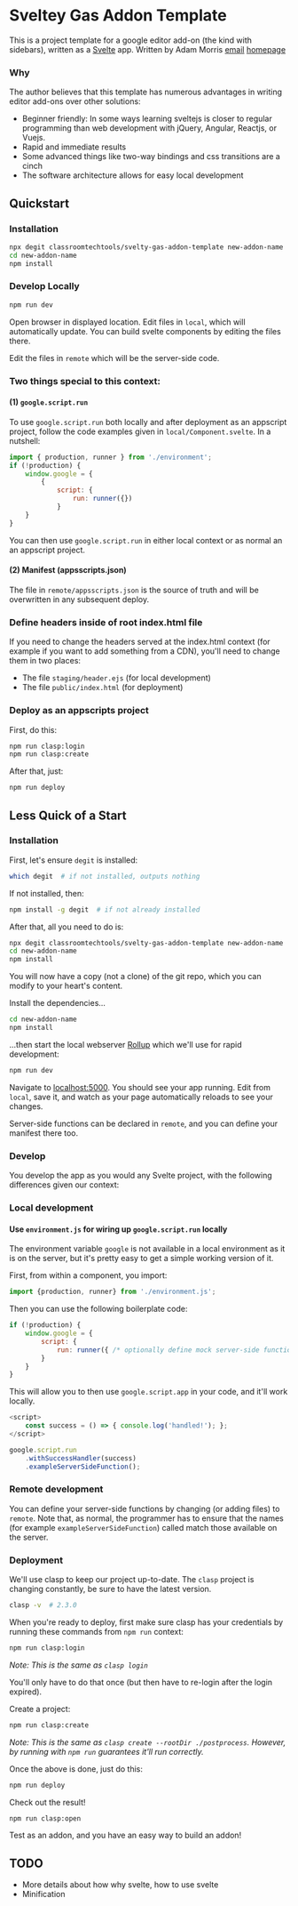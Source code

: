 # Sveltey Gas Addon Template

This is a project template for a google editor add-on (the kind with sidebars), written as a [Svelte](https://svelte.dev) app. Written by Adam Morris [email](mailto:classroomtechtools.ctt@gmail.com) [homepage](http://classroomtechtools.com/)

### Why

The author believes that this template has numerous advantages in writing editor add-ons over other solutions:

* Beginner friendly: In some ways learning sveltejs is closer to regular programming than web development with jQuery, Angular, Reactjs, or Vuejs.
* Rapid and immediate results
* Some advanced things like two-way bindings and css transitions are a cinch
* The software architecture allows for easy local development

## Quickstart

### Installation

```bash
npx degit classroomtechtools/svelty-gas-addon-template new-addon-name
cd new-addon-name
npm install
```

### Develop Locally

```bash
npm run dev
```

Open browser in displayed location. Edit files in `local`, which will automatically update. You can build svelte components by editing the files there.

Edit the files in `remote` which will be the server-side code.

### Two things special to this context: 

#### (1) `google.script.run`

To use `google.script.run` both locally and after deployment as an appscript project, follow the code examples given in `local/Component.svelte`. In a nutshell:

```js
import { production, runner } from './environment';
if (!production) {
    window.google = {
        {
            script: {
                run: runner({})
            }
    }
}
```

You can then use `google.script.run` in either local context or as normal an an appscript project.

#### (2) Manifest (appsscripts.json)

The file in `remote/appsscripts.json` is the source of truth and will be overwritten in any subsequent deploy.

### Define headers inside of root index.html file

If you need to change the headers served at the index.html context (for example if you want to add something from a CDN), you'll need to change them in two places:

* The file `staging/header.ejs` (for local development)
* The file `public/index.html` (for deployment)

### Deploy as an appscripts project

First, do this:

```bash
npm run clasp:login
npm run clasp:create
```

After that, just:

```bash
npm run deploy
```


## Less Quick of a Start

### Installation

First, let's ensure `degit` is installed:

```bash
which degit  # if not installed, outputs nothing
```

If not installed, then:

```bash
npm install -g degit  # if not already installed
```

After that, all you need to do is:

```bash
npx degit classroomtechtools/svelty-gas-addon-template new-addon-name
cd new-addon-name
npm install
```

You will now have a copy (not a clone) of the git repo, which you can modify to your heart's content.

Install the dependencies...

```bash
cd new-addon-name
npm install
```

...then start the local webserver [Rollup](https://rollupjs.org) which we'll use for rapid development:

```bash
npm run dev
```

Navigate to [localhost:5000](http://localhost:5000). You should see your app running. Edit from `local`, save it, and watch as your page automatically reloads to see your changes.

Server-side functions can be declared in `remote`, and you can define your manifest there too.

### Develop

You develop the app as you would any Svelte project, with the following differences given our context:

### Local development

#### Use `environment.js` for wiring up `google.script.run` locally

The environment variable `google` is not available in a local environment as it is on the server, but it's pretty easy to get a simple working version of it.

First, from within a component, you import:

```js
import {production, runner} from './environment.js';
```

Then you can use the following boilerplate code:

```js
if (!production) {
    window.google = {
        script: {
            run: runner({ /* optionally define mock server-side functions */})
        }
    }
}
```

This will allow you to then use `google.script.app` in your code, and it'll work locally.

```js
<script>
    const success = () => { console.log('handled!'); };
</script>

google.script.run
    .withSuccessHandler(success)
    .exampleServerSideFunction();
```

### Remote development

You can define your server-side functions by changing (or adding files) to `remote`. Note that, as normal, the programmer has to ensure that the names (for example `exampleServerSideFunction`) called match those available on the server.


### Deployment

We'll use clasp to keep our project up-to-date. The `clasp` project is changing constantly, be sure to have the latest version.

```bash
clasp -v  # 2.3.0
```

When you're ready to deploy, first make sure clasp has your credentials by running these commands from `npm run` context:

```bash
npm run clasp:login
```

*Note: This is the same as `clasp login`*

You'll only have to do that once (but then have to re-login after the login expired).

Create a project:

```bash
npm run clasp:create
```

*Note: This is the same as `clasp create --rootDir ./postprocess`. However, by running with `npm run` guarantees it'll run correctly.*

Once the above is done, just do this:

```bash
npm run deploy
```

Check out the result!

```bash
npm run clasp:open
```

Test as an addon, and you have an easy way to build an addon!

## TODO

* More details about how why svelte, how to use svelte
* Minification